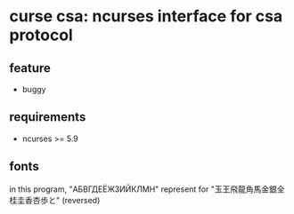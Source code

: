 # curse csa: ncurses interface for csa protocol

## feature
* buggy

## requirements
* ncurses >= 5.9

## fonts
in this program, "АБВГДЕЁЖЗИЙКЛМН" represent for
"玉王飛龍角馬金銀全桂圭香杏歩と" (reversed)
